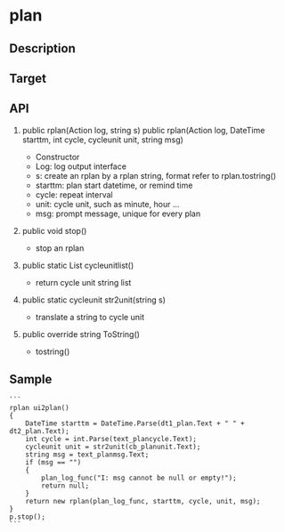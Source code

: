 # plan

## Description

## Target

## API
1. public rplan(Action<string> log, string s) public rplan(Action<string> log, DateTime starttm, int cycle, cycleunit unit, string msg)  
    - Constructor
    - Log: log output interface
    - s: create an rplan by a rplan string, format refer to rplan.tostring()
    - starttm: plan start datetime, or remind time
    - cycle: repeat interval
    - unit: cycle unit, such as minute, hour ...
    - msg: prompt message, unique for every plan

2. public void stop()
    - stop an rplan

3. public static List<string> cycleunitlist()
    - return cycle unit string list

4. public static cycleunit str2unit(string s)
    - translate a string to cycle unit

5. public override string ToString()
    - tostring()

## Sample
    ```
    rplan ui2plan()
    {
        DateTime starttm = DateTime.Parse(dt1_plan.Text + " " + dt2_plan.Text);
        int cycle = int.Parse(text_plancycle.Text);
        cycleunit unit = str2unit(cb_planunit.Text);
        string msg = text_planmsg.Text;
        if (msg == "")
        {
            plan_log_func("I: msg cannot be null or empty!");
            return null;
        }
        return new rplan(plan_log_func, starttm, cycle, unit, msg);
    }
    p.stop();
    ```